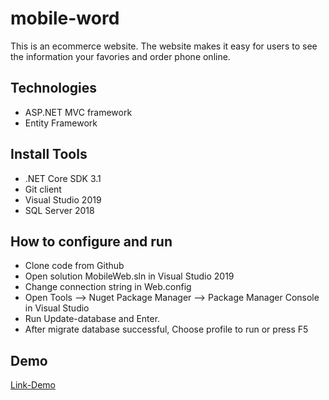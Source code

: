# mobile-word
This is an ecommerce website. The website makes it easy for users to see the information your favories and order phone online.

## Technologies
- ASP.NET MVC framework
- Entity Framework

## Install Tools
- .NET Core SDK 3.1
- Git client
- Visual Studio 2019
- SQL Server 2018


## How to configure and run
- Clone code from Github
- Open solution MobileWeb.sln in Visual Studio 2019
- Change connection string in Web.config
- Open Tools --> Nuget Package Manager --> Package Manager Console in Visual Studio
- Run Update-database and Enter.
- After migrate database successful, Choose profile to run or press F5

## Demo
[Link-Demo](http://mobilework0503.somee.com/)


